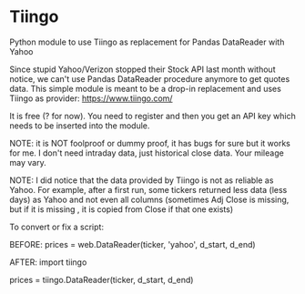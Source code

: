 # Tiingo
Python module to use Tiingo as replacement for Pandas DataReader with Yahoo

Since stupid Yahoo/Verizon stopped their Stock API last month without notice, we can't use Pandas DataReader procedure anymore to get quotes data.
This simple module is meant to be a drop-in replacement and uses Tiingo as provider: https://www.tiingo.com/

It is free (? for now). You need to register and then you get an API key which needs to be inserted into the module.

NOTE: it is NOT foolproof or dummy proof, it has bugs for sure but it works for me. I don't need intraday data, just historical close data. Your mileage may vary.

NOTE: I did notice that the data provided by Tiingo is not as reliable as Yahoo. For example, after a first run, some tickers returned less data (less days) as Yahoo and not even all columns (sometimes Adj Close is missing, but if it is missing , it is copied from Close if that one exists)

To convert or fix a script:

BEFORE:
 prices = web.DataReader(ticker, 'yahoo', d_start, d_end)
 
AFTER:
 import tiingo
 
 prices = tiingo.DataReader(ticker, d_start, d_end)
